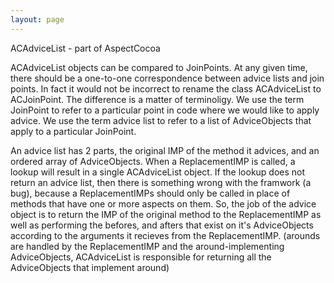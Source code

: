 ```yaml
---
layout: page
---
```


ACAdviceList - part of AspectCocoa

ACAdviceList objects can be compared to JoinPoints.  At any given time, there should be a one-to-one correspondence between advice lists and join points.  In fact it would not be incorrect to rename the class ACAdviceList to ACJoinPoint.  The difference is a matter of terminoligy.  We use the term JoinPoint to refer to a particular point in code where we would like to apply advice.  We use the term advice list to refer to a list of AdviceObjects that apply to a particular JoinPoint.

An advice list has 2 parts, the original IMP of the method it advices, and an ordered array of AdviceObjects.  When a ReplacementIMP is called, a lookup will result in a single ACAdviceList object. If the lookup does not return an advice list, then there is something wrong with the framwork (a bug), because a ReplacementIMPs should only be called in place of methods that have one or more aspects on them.  So, the job of the advice object is to return the IMP of the original method to the ReplacementIMP as well as performing the befores, and afters that exist on it's AdviceObjects according to the arguments it recieves from the ReplacementIMP.  (arounds are handled by the ReplacementIMP and the around-implementing AdviceObjects, ACAdviceList is responsible for returning all the AdviceObjects that implement around)
